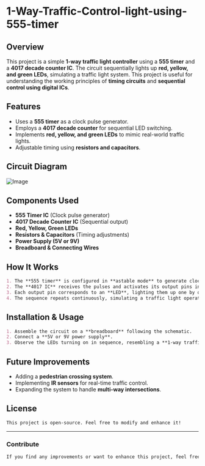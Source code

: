 # 1-Way-Traffic-Control-light-using-555-timer

## Overview
This project is a simple **1-way traffic light controller** using a **555 timer** and a **4017 decade counter IC**. The circuit sequentially lights up **red, yellow, and green LEDs**, simulating a traffic light system. This project is useful for understanding the working principles of **timing circuits** and **sequential control using digital ICs**.

## Features
- Uses a **555 timer** as a clock pulse generator.
- Employs a **4017 decade counter** for sequential LED switching.
- Implements **red, yellow, and green LEDs** to mimic real-world traffic lights.
- Adjustable timing using **resistors and capacitors**.

## Circuit Diagram

![Image](https://github.com/user-attachments/assets/c1540b37-ae12-417a-9166-21cb0504e4f3)


## Components Used
- **555 Timer IC** (Clock pulse generator)
- **4017 Decade Counter IC** (Sequential output)
- **Red, Yellow, Green LEDs**
- **Resistors & Capacitors** (Timing adjustments)
- **Power Supply (5V or 9V)**
- **Breadboard & Connecting Wires**

## How It Works
```markdown
1. The **555 timer** is configured in **astable mode** to generate clock pulses.
2. The **4017 IC** receives the pulses and activates its output pins in a sequence.
3. Each output pin corresponds to an **LED**, lighting them up one by one.
4. The sequence repeats continuously, simulating a traffic light operation.
```

## Installation & Usage
```markdown
1. Assemble the circuit on a **breadboard** following the schematic.
2. Connect a **5V or 9V power supply**.
3. Observe the LEDs turning on in sequence, resembling a **1-way traffic signal**.
```

## Future Improvements
- Adding a **pedestrian crossing system**.
- Implementing **IR sensors** for real-time traffic control.
- Expanding the system to handle **multi-way intersections**.

## License
```markdown
This project is open-source. Feel free to modify and enhance it!
```

---

### Contribute
```markdown
If you find any improvements or want to enhance this project, feel free to fork and submit a **pull request**!
```

